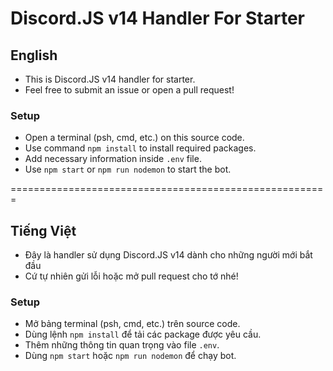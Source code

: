 # Discord.JS v14 Handler For Starter

## English
- This is Discord.JS v14 handler for starter.
- Feel free to submit an issue or open a pull request!

### Setup
- Open a terminal (psh, cmd, etc.) on this source code.
- Use command `npm install` to install required packages.
- Add necessary information inside `.env` file.
- Use `npm start` or `npm run nodemon` to start the bot.

=======================================================

## Tiếng Việt
- Đây là handler sử dụng Discord.JS v14 dành cho những người mới bắt đầu
- Cứ tự nhiên gửi lỗi hoặc mở pull request cho tớ nhé!

### Setup
- Mở bảng terminal (psh, cmd, etc.) trên source code.
- Dùng lệnh `npm install` để tải các package được yêu cầu.
- Thêm những thông tin quan trọng vào file `.env`.
- Dùng `npm start` hoặc `npm run nodemon` để chạy bot.

